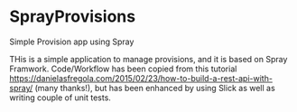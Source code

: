 # SprayProvisions
Simple Provision app using Spray

THis is a simple application to manage provisions, and it is based on Spray Framwork.
Code/Workflow has been copied from this tutorial https://danielasfregola.com/2015/02/23/how-to-build-a-rest-api-with-spray/ (many thanks!), but has been enhanced by using Slick as well as writing couple of unit tests.

